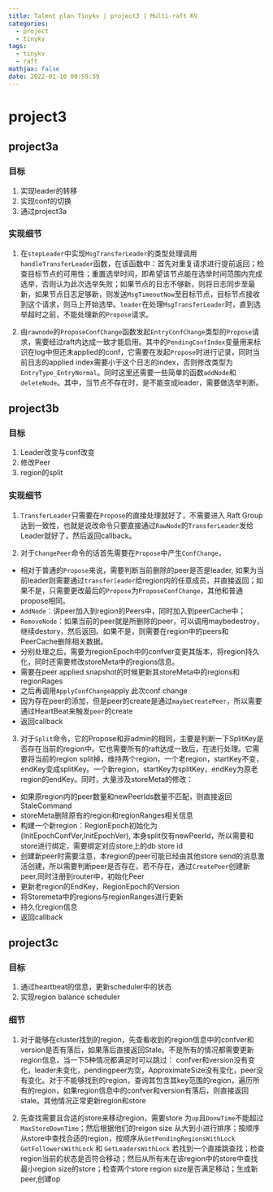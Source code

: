 ```yaml
---
title: Talent plan Tinykv | project3 | Multi-raft KV
categories:
  - project
  - tinykv
tags:
  - tinykv
  - raft
mathjax: false
date: 2022-01-10 00:59:59
---
```



# project3

## project3a

### 目标

1. 实现leader的转移
2. 实现conf的切换
3. 通过project3a

### 实现细节

1. 在`stepLeader`中实现`MsgTransferLeader`的类型处理调用`handleTransferLeader`函数，在该函数中：首先对重复请求进行提前返回；检查目标节点的可用性；重置选举时间，即希望该节点能在选举时间范围内完成选举，否则认为此次选举失败；如果节点的日志不够新，则将日志同步至最新，如果节点日志足够新，则发送`MsgTimeoutNow`至目标节点，目标节点接收到这个请求，则马上开始选举。`leader`在处理`MsgTransferLeader`时，直到选举超时之前，不能处理新的`Propose`请求。

2. 由`rawnode`的`ProposeConfChange`函数发起`EntryConfChange`类型的`Propose`请求，需要经过raft内达成一致才能启用。其中的`PendingConfIndex`变量用来标识在log中但还未applied的conf，它需要在发起`Propose`时进行记录，同时当前日志的applied index需要小于这个日志的index，否则修改类型为`EntryType_EntryNormal`。同时这里还需要一些简单的函数`addNode`和`deleteNode`。其中，当节点不存在时，是不能变成leader，需要做选举判断。

## project3b

### 目标

1. Leader改变与conf改变
2. 修改Peer
3. region的split

### 实现细节

1. `TransferLeader`只需要在`Propose`的直接处理就好了，不需要进入 Raft Group 达到一致性，也就是说改命令只要直接通过`RawNode`的`TransferLeader`发给Leader就好了，然后返回callback。

2. 对于`ChangePeer`命令的话首先需要在`Propose`中产生`ConfChange`，
  - 相对于普通的`Propose`来说，需要判断当前删除的peer是否是leader, 如果为当前leader则需要通过`transferleader`给region内的任意成员，并直接返回；如果不是，只需要更改最后的`Propose`为`ProposeConfChange`，其他和普通propose相同。
  - `AddNode`：讲peer加入到region的Peers中，同时加入到peerCache中；
  - `RemoveNode`：如果当前的peer就是所删除的peer，可以调用maybedestroy，继续destory，然后返回。如果不是，则需要在region中的peers和PeerCache删除相关数据。
  - 分别处理之后，需要为regionEpoch中的confver变更其版本，将region持久化，同时还需要修改storeMeta中的regions信息。
  - 需要在peer applied snapshot的时候更新其storeMeta中的regions和regionRages
  - 之后再调用`ApplyConfChange`apply 此次conf change
  - 因为存在peer的添加，但是peer的create是通过`maybeCreatePeer`，所以需要通过HeartBeat来触发`peer`的create
  - 返回callback

3. 对于`Split`命令，它的Propose和非admin的相同，主要是判断一下SplitKey是否存在当前的region中。它也需要所有的raft达成一致后，在进行处理。它需要将当前的region split掉，维持两个region，一个老region，startKey不变，endKey变成splitKey。一个新region，startKey为splitKey，endKey为原老region的endKey。同时，大量涉及storeMeta的修改：
  - 如果原region内的peer数量和newPeerIds数量不匹配，则直接返回StaleCommand
  - storeMeta删除原有的region和regionRanges相关信息
  - 构建一个新region：RegionEpoch初始化为(InitEpochConfVer,InitEpochVer), 本身split仅有newPeerId，所以需要和store进行绑定，需要绑定对应store上的db store id
  - 创建新peer时需要注意，本region的peer可能已经由其他store send的消息激活创建，所以需要判断peer是否存在。若不存在，通过`CreatePeer`创建新peer,同时注册到router中，初始化Peer
  - 更新老region的EndKey，RegionEpoch的Version
  - 将Storemeta中的regions与regionRanges进行更新
  - 持久化region信息
  - 返回callback

## project3c

### 目标

1. 通过heartbeat的信息，更新scheduler中的状态
2. 实现region balance scheduler

### 细节

1. 对于能够在cluster找到的region，先查看收到的region信息中的confver和version是否有落后，如果落后直接返回Stale。不是所有的情况都需要更新region信息，当一下5种情况都满足时可以跳过： confver和version没有变化，leader未变化，pendingpeer为空，ApproximateSize没有变化，peer没有变化。对于不能够找到的region，查询其包含其key范围的region，遍历所有的region，如果region信息中的confver和version有落后，则直接返回stale。其他情况正常更新region和store

2. 先查找需要且合适的store来移动region，需要store 为`up`且`DonwTime`不能超过`MaxStoreDownTime`；然后根据他们的reigon size 从大到小进行排序；按顺序从store中查找合适的region，按顺序从`GetPendingRegionsWithLock`
`GetFollowersWithLock` 和 `GetLeadersWithLock` 若找到一个直接跳查找；检查region当前的状态是否符合移动；然后从所有未在该region中的store中查找最小region size的store；检查两个store region size是否满足移动；生成新peer,创建op
